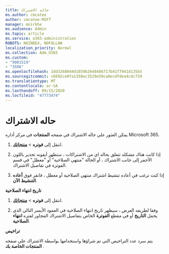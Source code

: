 ```yaml
---
title: حاله الاشتراك
ms.author: cmcatee
author: cmcatee-MSFT
manager: mnirkhe
ms.audience: Admin
ms.topic: article
ms.service: o365-administration
ROBOTS: NOINDEX, NOFOLLOW
localization_priority: Normal
ms.collection: Adm_O365
ms.custom:
- "9001519"
- "3586"
ms.openlocfilehash: 1dd3268044d1859b2648486717b41f7941d135b5
ms.sourcegitcommit: c6692ce0fa1358ec3529e59ca0ecdfdea4cdc759
ms.translationtype: MT
ms.contentlocale: ar-SA
ms.lasthandoff: 09/15/2020
ms.locfileid: "47773474"
---
```

# <a name="subscription-status"></a>حاله الاشتراك

يمكن العثور علي حاله الاشتراك في صفحه **المنتجات** في مركز أداره Microsoft 365.

1. انتقل إلى **فوتره**  >  **[منتجاتك](https://go.microsoft.com/fwlink/p/?linkid=842054)**.

2. إذا كانت هناك مشكله تتعلق بحاله اي من الاشتراكات ، ستظهر أيقونه تحذير باللون الأحمر إلى جانب الاشتراك ، أو الحالة "منتهي الصلاحية" أو "معطل" في قسم الفوترة في تفاصيل الاشتراك.

3. إذا كنت ترغب في أعاده تنشيط اشتراك منتهي الصلاحية أو معطل ، فانقر فوق **أعاده التنشيط الآن**.

**تاريخ انتهاء الصلاحية**

1. انتقل إلى **فوتره**  >  **[منتجاتك](https://go.microsoft.com/fwlink/p/?linkid=842054)**.

2. وفقا لطريقه العرض ، سيظهر تاريخ انتهاء الصلاحية في العمود الأيسر التالي الذي يحمل **التاريخ** أو في مقطع **الفوترة** الخاص بتفاصيل الاشتراك المجاور لفتره **انتهاء الصلاحية**.

**تراخيص**

يتم سرد عدد التراخيص التي تم شراؤها واستخدامها بواسطة الاشتراك علي صفحه **المنتجات الخاصة بك** .

